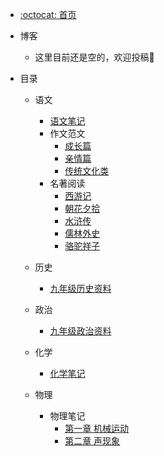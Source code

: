 * [:octocat: 首页](/README)
* 博客
  * 这里目前还是空的，欢迎投稿👏
* 目录

  * 语文

    * [语文笔记](/md/Chinese/语文笔记.md)
    * 作文范文
      * [成长篇](/md/Chinese/作文范文/成长篇.md)
      * [亲情篇](/md/Chinese/作文范文/亲情篇.md)
      * [传统文化类](/md/Chinese/作文范文/传统文化类.md)
    * 名著阅读
      * [西游记](/md/Chinese/西游记.md)
      * [朝花夕拾](/md/Chinese/朝花夕拾.md)
      * [水浒传](/md/Chinese/水浒传.md)
      * [儒林外史](/md/Chinese/儒林外史.md)
      * [骆驼祥子](/md/Chinese/骆驼祥子.md)
  * 历史
    * [九年级历史资料](/md/history/九年级历史资料.md)
  * 政治
    * [九年级政治资料](/md/politics/九年级政治资料.md)
  * 化学
    * [化学笔记](/md/chemistry/化学笔记.md)
  * 物理
    * 物理笔记
      * [第一章 机械运动](/md/physics/第一章-机械运动.md)
      * [第二章 声现象](/md/physics/第二章-声现象)